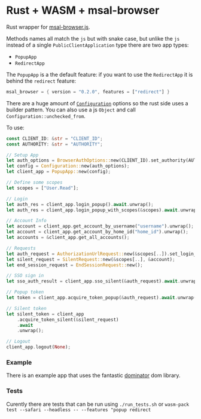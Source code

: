 # Rust + WASM + msal-browser
Rust wrapper for [msal-browser.js](https://github.com/AzureAD/microsoft-authentication-library-for-js).

Methods names all match the `js` but with snake case, but unlike the `js` instead of a single `PublicClientApplication` type there are two app types:

- `PopupApp`
- `RedirectApp`

The `PopupApp` is a the default feature: if you want to use the `RedirectApp` it is behind the `redirect` feature:

```rust
msal_browser = { version = "0.2.0", features = ["redirect"] }
```

There are a huge amount of [`Configuration`](https://github.com/AzureAD/microsoft-authentication-library-for-js/blob/dev/lib/msal-browser/docs/configuration.md) options so the rust side uses a builder pattern. You can also use a js `Object` and call `Configuration::unchecked_from`.

To use:

```rust
const CLIENT_ID: &str = "CLIENT_ID";
const AUTHORITY: &str = "AUTHORITY";

// Setup App
let auth_options = BrowserAuthOptions::new(CLIENT_ID).set_authority(AUTHORITY);
let config = Configuration::new(auth_options);
let client_app = PopupApp::new(config);

// Define some scopes
let scopes = ["User.Read"];

// Login
let auth_res = client_app.login_popup().await.unwrap();
let auth_res = client_app.login_popup_with_scopes(&scopes).await.unwrap();

// Account Info
let account = client_app.get_account_by_username("username").unwrap();
let account = client_app.get_account_by_home_id("home_id").unwrap();
let accounts = &client_app.get_all_accounts();

// Requests
let auth_request = AuthorizationUrlRequest::new(&scopes[..]).set_login_hint(account.username());
let silent_request = SilentRequest::new(&scopes[..], &account);
let end_session_request = EndSessionRequest::new();

// SSO sign in
let sso_auth_result = client_app.sso_silent(&auth_request).await.unwrap();

// Popup token
let token = client_app.acquire_token_popup(&auth_request).await.unwrap();

// Silent token
let silent_token = client_app
    .acquire_token_silent(&silent_request)
    .await
    .unwrap();

// Logout
client_app.logout(None);
```
### Example
There is an example app that uses the fantastic [dominator](https://github.com/Pauan/rust-dominator) dom library.

### Tests
Curently there are tests that can be run using ```./run_tests.sh``` or `wasm-pack test --safari --headless -- --features "popup redirect`
